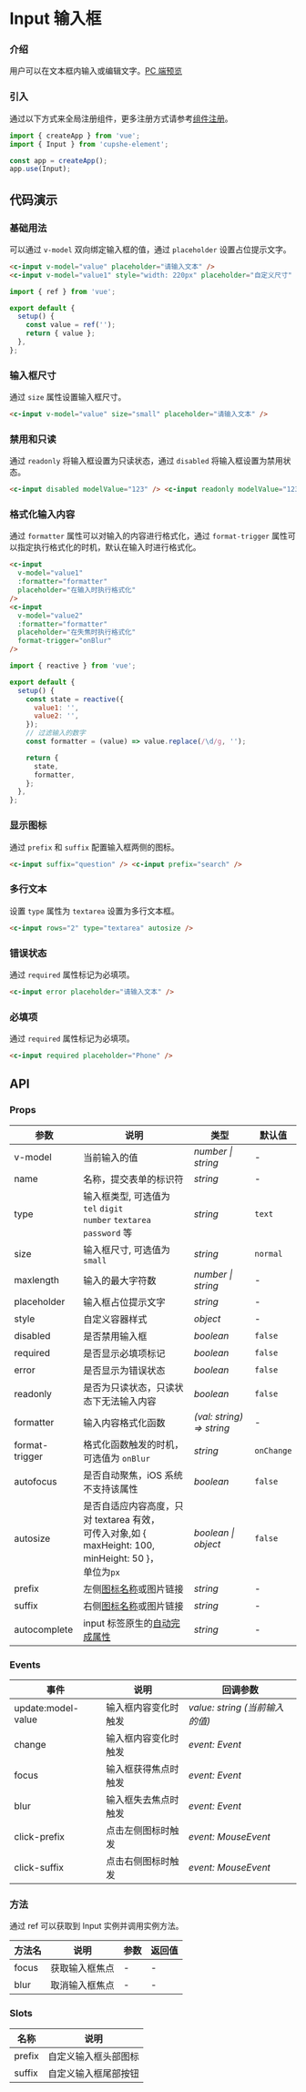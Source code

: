 # Input 输入框

### 介绍

用户可以在文本框内输入或编辑文字。[PC 端预览](/mobile.html#/input)

### 引入

通过以下方式来全局注册组件，更多注册方式请参考[组件注册](#/zh-CN/advanced-usage#zu-jian-zhu-ce)。

```js
import { createApp } from 'vue';
import { Input } from 'cupshe-element';

const app = createApp();
app.use(Input);
```

## 代码演示

### 基础用法

可以通过 `v-model` 双向绑定输入框的值，通过 `placeholder` 设置占位提示文字。

```html
<c-input v-model="value" placeholder="请输入文本" />
<c-input v-model="value1" style="width: 220px" placeholder="自定义尺寸" />
```

```js
import { ref } from 'vue';

export default {
  setup() {
    const value = ref('');
    return { value };
  },
};
```

### 输入框尺寸

通过 `size` 属性设置输入框尺寸。

```html
<c-input v-model="value" size="small" placeholder="请输入文本" />
```

### 禁用和只读

通过 `readonly` 将输入框设置为只读状态，通过 `disabled` 将输入框设置为禁用状态。

```html
<c-input disabled modelValue="123" /> <c-input readonly modelValue="123" />
```

### 格式化输入内容

通过 `formatter` 属性可以对输入的内容进行格式化，通过 `format-trigger` 属性可以指定执行格式化的时机，默认在输入时进行格式化。

```html
<c-input
  v-model="value1"
  :formatter="formatter"
  placeholder="在输入时执行格式化"
/>
<c-input
  v-model="value2"
  :formatter="formatter"
  placeholder="在失焦时执行格式化"
  format-trigger="onBlur"
/>
```

```js
import { reactive } from 'vue';

export default {
  setup() {
    const state = reactive({
      value1: '',
      value2: '',
    });
    // 过滤输入的数字
    const formatter = (value) => value.replace(/\d/g, '');

    return {
      state,
      formatter,
    };
  },
};
```

### 显示图标

通过 `prefix` 和 `suffix` 配置输入框两侧的图标。

```html
<c-input suffix="question" /> <c-input prefix="search" />
```

### 多行文本

设置 `type` 属性为 `textarea` 设置为多行文本框。

```html
<c-input rows="2" type="textarea" autosize />
```

### 错误状态

通过 `required` 属性标记为必填项。

```html
<c-input error placeholder="请输入文本" />
```

### 必填项

通过 `required` 属性标记为必填项。

```html
<c-input required placeholder="Phone" />
```

## API

### Props

| 参数           | 说明                                                                                                        | 类型                      | 默认值     |
| -------------- | ----------------------------------------------------------------------------------------------------------- | ------------------------- | ---------- |
| v-model        | 当前输入的值                                                                                                | _number \| string_        | -          |
| name           | 名称，提交表单的标识符                                                                                      | _string_                  | -          |
| type           | 输入框类型, 可选值为 `tel` `digit`<br>`number` `textarea` `password` 等                                     | _string_                  | `text`     |
| size           | 输入框尺寸, 可选值为 `small`                                                                                | _string_                  | `normal`   |
| maxlength      | 输入的最大字符数                                                                                            | _number \| string_        | -          |
| placeholder    | 输入框占位提示文字                                                                                          | _string_                  | -          |
| style          | 自定义容器样式                                                                                              | _object_                  | -          |
| disabled       | 是否禁用输入框                                                                                              | _boolean_                 | `false`    |
| required       | 是否显示必填项标记                                                                                          | _boolean_                 | `false`    |
| error          | 是否显示为错误状态                                                                                          | _boolean_                 | `false`    |
| readonly       | 是否为只读状态，只读状态下无法输入内容                                                                      | _boolean_                 | `false`    |
| formatter      | 输入内容格式化函数                                                                                          | _(val: string) => string_ | -          |
| format-trigger | 格式化函数触发的时机，可选值为 `onBlur`                                                                     | _string_                  | `onChange` |
| autofocus      | 是否自动聚焦，iOS 系统不支持该属性                                                                          | _boolean_                 | `false`    |
| autosize       | 是否自适应内容高度，只对 textarea 有效，<br>可传入对象,如 { maxHeight: 100, minHeight: 50 }，<br>单位为`px` | _boolean \| object_       | `false`    |
| prefix         | 左侧[图标名称](#/icon)或图片链接                                                                            | _string_                  | -          |
| suffix         | 右侧[图标名称](#/icon)或图片链接                                                                            | _string_                  | -          |
| autocomplete   | input 标签原生的[自动完成属性](https://developer.mozilla.org/en-US/docs/Web/HTML/Attributes/autocomplete)   | _string_                  | -          |

### Events

| 事件               | 说明                 | 回调参数                       |
| ------------------ | -------------------- | ------------------------------ |
| update:model-value | 输入框内容变化时触发 | _value: string (当前输入的值)_ |
| change             | 输入框内容变化时触发 | _event: Event_                 |
| focus              | 输入框获得焦点时触发 | _event: Event_                 |
| blur               | 输入框失去焦点时触发 | _event: Event_                 |
| click-prefix       | 点击左侧图标时触发   | _event: MouseEvent_            |
| click-suffix       | 点击右侧图标时触发   | _event: MouseEvent_            |

### 方法

通过 ref 可以获取到 Input 实例并调用实例方法。

| 方法名 | 说明           | 参数 | 返回值 |
| ------ | -------------- | ---- | ------ |
| focus  | 获取输入框焦点 | -    | -      |
| blur   | 取消输入框焦点 | -    | -      |

### Slots

| 名称   | 说明                 |
| ------ | -------------------- |
| prefix | 自定义输入框头部图标 |
| suffix | 自定义输入框尾部按钮 |
